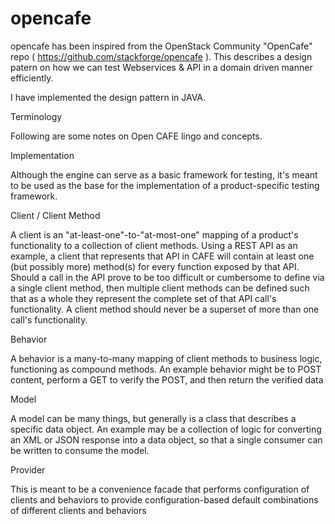 opencafe
========

opencafe has been inspired from the OpenStack Community "OpenCafe" repo ( https://github.com/stackforge/opencafe ). This describes a design patern on how we can 
test Webservices & API in a domain driven manner efficiently.

I have implemented the design pattern in JAVA.

Terminology

Following are some notes on Open CAFE lingo and concepts.

Implementation

Although the engine can serve as a basic framework for testing, it's meant to be used as the base for the implementation of a product-specific testing framework.

Client / Client Method

A client is an "at-least-one"-to-"at-most-one" mapping of a product's functionality to a collection of client methods. Using a REST API as an example, a client that represents that API in CAFE will contain at least one (but possibly more) method(s) for every function exposed by that API. Should a call in the API prove to be too difficult or cumbersome to define via a single client method, then multiple client methods can be defined such that as a whole they represent the complete set of that API call's functionality. A client method should never be a superset of more than one call's functionality.

Behavior

A behavior is a many-to-many mapping of client methods to business logic, functioning as compound methods. An example behavior might be to POST content, perform a GET to verify the POST, and then return the verified data

Model

A model can be many things, but generally is a class that describes a specific data object. An example may be a collection of logic for converting an XML or JSON response into a data object, so that a single consumer can be written to consume the model.

Provider

This is meant to be a convenience facade that performs configuration of clients and behaviors to provide configuration-based default combinations of different clients and behaviors
